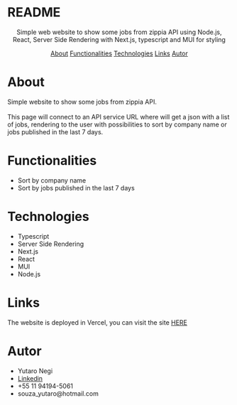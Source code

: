  # README

<p align="center">Simple web website to show some jobs from zippia API using Node.js, React, Server Side Rendering with Next.js, typescript and MUI for styling</p>

<p align="center"> 
    <a href="#about">About</a>
    <a href="#functionalities">Functionalities</a>
    <a href="#Technologies">Technologies</a>
    <a href="#Links">Links</a>
    <a href="#Autor">Autor</a>
     
 </p>

 # About

 <p>
    Simple  website to show some jobs from zippia API.
    <br><br>
    This page will connect to an API service URL where will get a json with a list of jobs, rendering to the user with possibilities to sort by company name or jobs published in the last 7 days.
 </p> 

 # Functionalities 
<ul>
    <li>Sort by company name</li>
    <li>Sort by jobs published in the last 7 days</li>
 </ul>

 # Technologies
 <ul>
    <li>Typescript</li>
    <li>Server Side Rendering</li>
    <li>Next.js</li>
    <li>React</li>
    <li>MUI</li>
    <li>Node.js</li>
 </ul>

 
 # Links

  <p>
    The website is deployed in Vercel, you can visit the site <a href="https://zippia-project-gamma.vercel.app/test/jobs">HERE</a> 
 </p> 


 # Autor

 <ul>
    <li>Yutaro Negi</li>
    <li><a href="https://www.linkedin.com/in/yutaronegi/">Linkedin</a></li>
    <li>+55 11 94194-5061</li>
    <li>souza_yutaro@hotmail.com</li>
 </ul>

